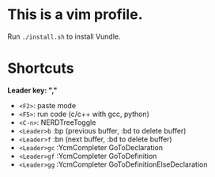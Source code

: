# This is a vim profile.

Run `./install.sh` to install Vundle.

# Shortcuts

__Leader key: ","__

- `<F2>`: paste mode
- `<F5>`: run code (c/c++ with gcc, python)
- `<C-n>`: NERDTreeToggle
- `<Leader>b` :bp (previous buffer, :bd to delete buffer)
- `<Leader>f` :bn (next buffer, :bd to delete buffer)
- `<Leader>gc` :YcmCompleter GoToDeclaration
- `<Leader>gf` :YcmCompleter GoToDefinition
- `<Leader>gg` :YcmCompleter GoToDefinitionElseDeclaration
